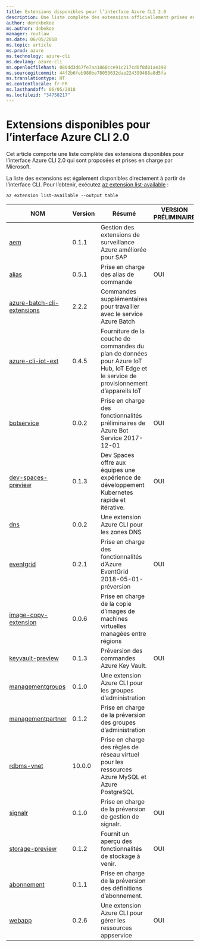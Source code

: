 ```yaml
---
title: Extensions disponibles pour l’interface Azure CLI 2.0
description: Une liste complète des extensions officiellement prises en charge pour l’interface Azure CLI 2.0
author: derekbekoe
ms.author: debekoe
manager: routlaw
ms.date: 06/05/2018
ms.topic: article
ms.prod: azure
ms.technology: azure-cli
ms.devlang: azure-cli
ms.openlocfilehash: 080dd3d67fe7aa1860cce91c217cd6f8d81ae398
ms.sourcegitcommit: 44f2b6feb980be78050632dae224399488a8d5fa
ms.translationtype: HT
ms.contentlocale: fr-FR
ms.lasthandoff: 06/05/2018
ms.locfileid: "34758217"
---
```

# <a name="available-extensions-for-the-azure-cli-20"></a>Extensions disponibles pour l’interface Azure CLI 2.0

Cet article comporte une liste complète des extensions disponibles pour l’interface Azure CLI 2.0 qui sont proposées et prises en charge par Microsoft.

La liste des extensions est également disponibles directement à partir de l’interface CLI. Pour l’obtenir, exécutez [az extension list-available](/cli/azure/extension?view=azure-cli-latest#az-extension-list-available) :

```azurecli
az extension list-available --output table
```

| NOM | Version | Résumé | VERSION PRÉLIMINAIRE |
|------|---------|---------|---------|
| [aem](https://github.com/Azure/azure-cli-extensions) | 0.1.1 | Gestion des extensions de surveillance Azure améliorée pour SAP |  |
| [alias](https://github.com/Azure/azure-cli-extensions) | 0.5.1 | Prise en charge des alias de commande | OUI |
| [azure-batch-cli-extensions](https://github.com/Azure/azure-batch-cli-extensions) | 2.2.2 | Commandes supplémentaires pour travailler avec le service Azure Batch |  |
| [azure-cli-iot-ext](https://github.com/azure/azure-iot-cli-extension) | 0.4.5 | Fourniture de la couche de commandes du plan de données pour Azure IoT Hub, IoT Edge et le service de provisionnement d’appareils IoT |  |
| [botservice](https://github.com/Azure/azure-cli-extensions) | 0.0.2 | Prise en charge des fonctionnalités préliminaires de Azure Bot Service 2017-12-01 | OUI |
| [dev-spaces-preview](https://github.com/Azure/azure-cli-extensions) | 0.1.3 | Dev Spaces offre aux équipes une expérience de développement Kubernetes rapide et itérative. | OUI |
| [dns](https://github.com/Azure/azure-cli-extensions) | 0.0.2 | Une extension Azure CLI pour les zones DNS |  |
| [eventgrid](https://github.com/Azure/azure-cli-extensions) | 0.2.1 | Prise en charge des fonctionnalités d’Azure EventGrid 2018-05-01-préversion | OUI |
| [image-copy-extension](https://github.com/Azure/azure-cli-extensions) | 0.0.6 | Prise en charge de la copie d’images de machines virtuelles managées entre régions |  |
| [keyvault-preview](https://github.com/Azure/azure-keyvault-cli-extension) | 0.1.3 | Préversion des commandes Azure Key Vault. | OUI |
| [managementgroups](https://github.com/Azure/azure-cli-extensions) | 0.1.0 | Une extension Azure CLI pour les groupes d’administration |  |
| [managementpartner](https://github.com/Azure/azure-cli-extensions) | 0.1.2 | Prise en charge de la préversion des groupes d’administration |  |
| [rdbms-vnet](https://github.com/Azure/azure-cli-extensions) | 10.0.0 | Prise en charge des règles de réseau virtuel pour les ressources Azure MySQL et Azure PostgreSQL |  |
| [signalr](https://github.com/Azure/azure-cli-extensions) | 0.1.0 | Prise en charge de la préversion de gestion de signalr. | OUI |
| [storage-preview](https://github.com/Azure/azure-cli-extensions/tree/master/src/storage-preview) | 0.1.2 | Fournit un aperçu des fonctionnalités de stockage à venir. | OUI |
| [abonnement](https://github.com/Azure/azure-cli-extensions) | 0.1.1 | Prise en charge de la préversion des définitions d’abonnement. |  |
| [webapp](https://github.com/Azure/azure-cli-extensions) | 0.2.6 | Une extension Azure CLI pour gérer les ressources appservice | OUI |
